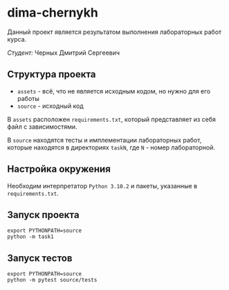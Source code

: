 # dima-chernykh

Данный проект является результатом выполнения лабораторных работ курса.

*Студент:* Черных Дмитрий Сергеевич

## Структура проекта

- `assets` - всё, что не является исходным кодом, но нужно для его работы
- `source` - исходный код

В `assets` расположен `requirements.txt`, который представляет из 
себя файл с зависимостями.

В `source` находятся тесты и имплементации лабораторных работ, 
которые находятся в директориях `taskN`,
где `N` - номер лабораторной.

## Настройка окружения

Необходим интерпретатор `Python 3.10.2` и пакеты, указанные в `requirements.txt`.

## Запуск проекта

```shell 
export PYTHONPATH=source
python -m task1
```

## Запуск тестов

```shell 
export PYTHONPATH=source
python -m pytest source/tests 
```